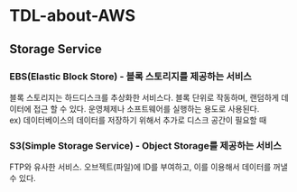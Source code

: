 # TDL-about-AWS

## Storage Service </br>
### EBS(Elastic Block Store) - 블록 스토리지를 제공하는 서비스</br>
블록 스토리지는 하드디스크를 추상화한 서비스다. 블록 단위로 작동하며, 랜덤하게 데이터에 접근 할 수 있다. 운영체제나 소프트웨어를 실행하는 용도로 사용된다.</br>
ex) 데이터베이스의 데이터를 저장하기 위해서 추가로 디스크 공간이 필요할 때 

### S3(Simple Storage Service) - Object Storage를 제공하는 서비스</br>
FTP와 유사한 서비스. 오브젝트(파일)에 ID를 부여하고, 이를 이용해서 데이터를 꺼낼 수 있다.
